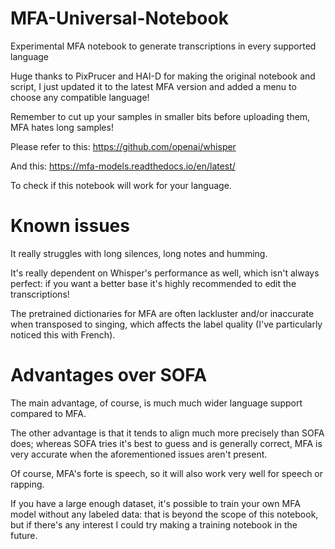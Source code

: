 # MFA-Universal-Notebook
Experimental MFA notebook to generate transcriptions in every supported language

Huge thanks to PixPrucer and HAI-D for making the original notebook and script, I just updated it to the latest MFA version and added a menu to choose any compatible language!

Remember to cut up your samples in smaller bits before uploading them, MFA hates long samples!

Please refer to this:
https://github.com/openai/whisper

And this:
https://mfa-models.readthedocs.io/en/latest/

To check if this notebook will work for your language.

# Known issues
It really struggles with long silences, long notes and humming.

It's really dependent on Whisper's performance as well, which isn't always perfect: if you want a better base it's highly recommended to edit the transcriptions!

The pretrained dictionaries for MFA are often lackluster and/or inaccurate when transposed to singing, which affects the label quality (I've particularly noticed this with French).

# Advantages over SOFA
The main advantage, of course, is much much wider language support compared to MFA.

The other advantage is that it tends to align much more precisely than SOFA does; whereas SOFA tries it's best to guess and is generally correct, MFA is very accurate when the aforementioned issues aren't present.

Of course, MFA's forte is speech, so it will also work very well for speech or rapping.

If you have a large enough dataset, it's possible to train your own MFA model without any labeled data: that is beyond the scope of this notebook, but if there's any interest I could try making a training notebook in the future.
